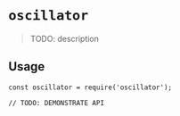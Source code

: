 # `oscillator`

> TODO: description

## Usage

```
const oscillator = require('oscillator');

// TODO: DEMONSTRATE API
```
